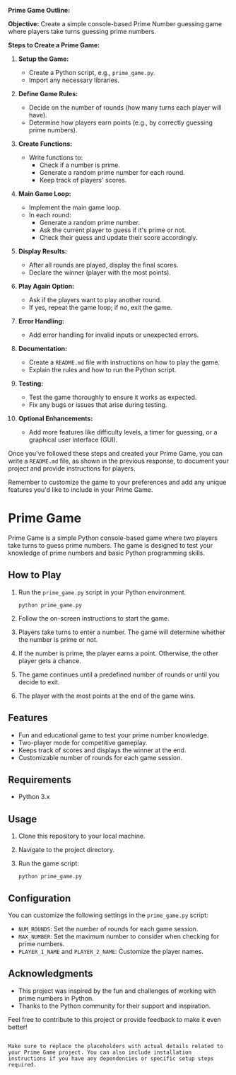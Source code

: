 

**Prime Game Outline:**

**Objective:** Create a simple console-based Prime Number guessing game where players take turns guessing prime numbers.

**Steps to Create a Prime Game:**

1. **Setup the Game:**
   - Create a Python script, e.g., `prime_game.py`.
   - Import any necessary libraries.

2. **Define Game Rules:**
   - Decide on the number of rounds (how many turns each player will have).
   - Determine how players earn points (e.g., by correctly guessing prime numbers).

3. **Create Functions:**
   - Write functions to:
     - Check if a number is prime.
     - Generate a random prime number for each round.
     - Keep track of players' scores.

4. **Main Game Loop:**
   - Implement the main game loop.
   - In each round:
     - Generate a random prime number.
     - Ask the current player to guess if it's prime or not.
     - Check their guess and update their score accordingly.

5. **Display Results:**
   - After all rounds are played, display the final scores.
   - Declare the winner (player with the most points).

6. **Play Again Option:**
   - Ask if the players want to play another round.
   - If yes, repeat the game loop; if no, exit the game.

7. **Error Handling:**
   - Add error handling for invalid inputs or unexpected errors.

8. **Documentation:**
   - Create a `README.md` file with instructions on how to play the game.
   - Explain the rules and how to run the Python script.

9. **Testing:**
   - Test the game thoroughly to ensure it works as expected.
   - Fix any bugs or issues that arise during testing.

10. **Optional Enhancements:**
    - Add more features like difficulty levels, a timer for guessing, or a graphical user interface (GUI).

Once you've followed these steps and created your Prime Game, you can write a `README.md` file, as shown in the previous response, to document your project and provide instructions for players.

Remember to customize the game to your preferences and add any unique features you'd like to include in your Prime Game.








# Prime Game

Prime Game is a simple Python console-based game where two players take turns to guess prime numbers. The game is designed to test your knowledge of prime numbers and basic Python programming skills.

## How to Play

1. Run the `prime_game.py` script in your Python environment.
   ```
   python prime_game.py
   ```

2. Follow the on-screen instructions to start the game.

3. Players take turns to enter a number. The game will determine whether the number is prime or not.

4. If the number is prime, the player earns a point. Otherwise, the other player gets a chance.

5. The game continues until a predefined number of rounds or until you decide to exit.

6. The player with the most points at the end of the game wins.

## Features

- Fun and educational game to test your prime number knowledge.
- Two-player mode for competitive gameplay.
- Keeps track of scores and displays the winner at the end.
- Customizable number of rounds for each game session.

## Requirements

- Python 3.x

## Usage

1. Clone this repository to your local machine.

2. Navigate to the project directory.

3. Run the game script:
   ```
   python prime_game.py
   ```

## Configuration

You can customize the following settings in the `prime_game.py` script:

- `NUM_ROUNDS`: Set the number of rounds for each game session.
- `MAX_NUMBER`: Set the maximum number to consider when checking for prime numbers.
- `PLAYER_1_NAME` and `PLAYER_2_NAME`: Customize the player names.



## Acknowledgments

- This project was inspired by the fun and challenges of working with prime numbers in Python.
- Thanks to the Python community for their support and inspiration.

Feel free to contribute to this project or provide feedback to make it even better!
```

Make sure to replace the placeholders with actual details related to your Prime Game project. You can also include installation instructions if you have any dependencies or specific setup steps required.
